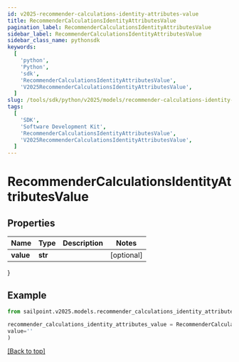```yaml
---
id: v2025-recommender-calculations-identity-attributes-value
title: RecommenderCalculationsIdentityAttributesValue
pagination_label: RecommenderCalculationsIdentityAttributesValue
sidebar_label: RecommenderCalculationsIdentityAttributesValue
sidebar_class_name: pythonsdk
keywords:
  [
    'python',
    'Python',
    'sdk',
    'RecommenderCalculationsIdentityAttributesValue',
    'V2025RecommenderCalculationsIdentityAttributesValue',
  ]
slug: /tools/sdk/python/v2025/models/recommender-calculations-identity-attributes-value
tags:
  [
    'SDK',
    'Software Development Kit',
    'RecommenderCalculationsIdentityAttributesValue',
    'V2025RecommenderCalculationsIdentityAttributesValue',
  ]
---
```


# RecommenderCalculationsIdentityAttributesValue

## Properties

| Name      | Type    | Description | Notes      |
| --------- | ------- | ----------- | ---------- |
| **value** | **str** |             | [optional] |

}

## Example

```python
from sailpoint.v2025.models.recommender_calculations_identity_attributes_value import RecommenderCalculationsIdentityAttributesValue

recommender_calculations_identity_attributes_value = RecommenderCalculationsIdentityAttributesValue(
value=''
)

```

[[Back to top]](#)
